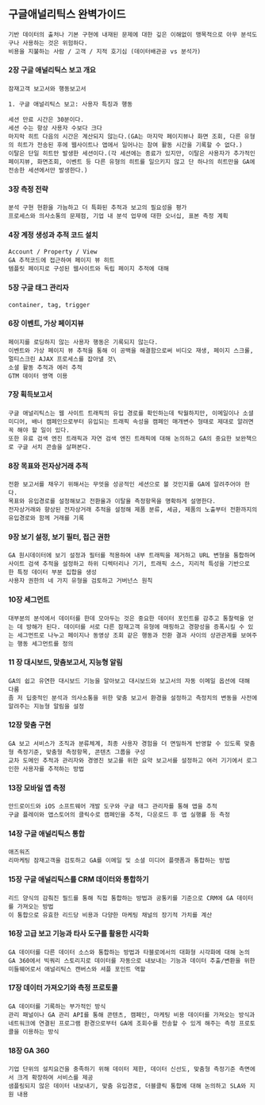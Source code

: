 ## 구글애널리틱스 완벽가이드

```
기반 데이터의 출처나 기본 구현에 내재된 문제에 대한 깊은 이해없이 맹목적으로 아무 분석도구나 사용하는 것은 위험하다.
비용을 지불하는 사람 / 고객 / 지적 호기심 (데이터배관공 vs 분석가)
```

#### 2장 구글 애널리틱스 보고 개요

```
잠재고객 보고서와 행동보고서
```

```
1. 구글 애널리틱스 보고: 사용자 특징과 행동
```

```
세션 만료 시간은 30분이다.
세션 수는 항상 사용자 수보다 크다
마지막 히트 다음의 시간은 계산되지 않는다.(GA는 마지막 페이지뷰나 화면 조회, 다른 유형의 히트가 전송된 후에 웹사이트나 앱에서 일어나는 참여 활동 시간을 기록할 수 없다.)
이탈은 단일 히트만 발생한 세션이다.(각 세션에는 종료가 있지만, 이탈은 사용자가 추가적인 페이지뷰, 화면조회, 이벤트 등 다른 유형의 히트를 일으키지 않고 단 하나의 히트만을 GA에 전송한 세션에서만 발생한다.)
```

#### 3장 측정 전략

```
분석 구현 현환을 가늠하고 더 특화된 추적과 보고의 필요성을 평가
프로세스와 의사소통의 문제점, 기업 내 분석 업무에 대한 오너십, 표본 측정 계획
```

#### 4장 계정 생성과 추적 코드 설치 

```
Account / Property / View
GA 추적코드에 접근하여 페이지 뷰 히트
템플릿 페이지로 구성된 웹사이트와 독립 페이지 추적에 대해
```

#### 5장 구글 태그 관리자

```
container, tag, trigger
```

#### 6장 이벤트, 가상 페이지뷰

```
페이지를 로딩하지 않는 사용자 행동은 기록되지 않는다.
이벤트와 가상 페이지 뷰 추적을 통해 이 공백을 해결함으로써 비디오 재생, 페이지 스크롤, 멀티스크린 AJAX 프로세스를 잡아낼 것\
소셜 활동 추적과 에러 추적
GTM 데이터 영역 이용
```

#### 7장 획득보고서

```
구글 애널리틱스는 웹 사이트 트래픽의 유입 경로를 확인하는데 탁월하지만, 이메일이나 소셜미디어, 배너 캠페인으로부터 유입되는 트래픽 속성을 캠페인 매개변수 형태로 제대로 알려면 꼭 해야 할 일이 있다. 
또한 유료 검색 엔진 트래픽과 자연 검색 엔진 트래픽에 대해 논의하고 GA의 중요한 보완책으로 구글 서치 콘솔을 살펴본다.
```

#### 8장 목표와 전자상거래 추적

```
전환 보고서를 채우기 위해서는 무엇을 성공적인 세션으로 볼 것인지를 GA에 알려주어야 한다.
목표와 유입경로를 설정해보고 전환율과 이탈율 측정항목을 명확하게 설명한다.
전자상거래와 향상된 전자상거래 추적을 설정해 제품 분류, 세금, 제품의 노출부터 전환까지의 유입경로와 함께 거래를 기록
```

#### 9장 보기 설정, 보기 필터, 접근 권한

```
GA 원시데이터에 보기 설정과 필터를 적용하여 내부 트래픽을 제거하고 URL 변형을 통합하며 사이트 검색 추적을 설정하고 하위 디렉터리나 기기, 트래픽 소스, 지리적 특성을 기반으로 한 특정 데이터 부분 집합을 생성
사용자 권한의 네 가지 유형을 검토하고 거버넌스 원칙
```

#### 10장 세그먼트

````
대부분의 분석에서 데이터를 한데 모아두는 것은 중요한 데이터 포인트를 감추고 통찰력을 얻는 데 방해가 된다. 데이터를 서로 다른 잠재고객 유형에 매핑하고 경향성을 증폭시킬 수 있는 세그먼트로 나누고 페이지나 동영상 조회 같은 행동과 전환 결과 사이의 상관관계를 보여주는 행동 세그먼트를 정의
````

#### 11 장 대시보드, 맞춤보고서, 지능형 알림

```
GA의 쉽고 유연한 대시보드 기능을 알아보고 대시보드와 보고서의 자동 이메일 옵션에 대해 다룸
좀 저 딥중적인 분석과 의사소통을 위한 맞춤 보고서 환경을 설정하고 측정치의 변동을 사전에 알려주는 지능형 알림을 설정
```

#### 12장 맞춤 구현

```
GA 보고 서비스가 조직과 분류체계, 최종 사용자 경험을 더 면밀하게 반영할 수 있도록 맞춤형 측정기준, 맞춤형 측정항목, 콘텐츠 그룹을 구성
교차 도메인 추적과 관리자와 경영진 보고를 위한 요약 보고서를 설정하고 여러 기기에서 로그인한 사용자를 추적하는 방법
```

#### 13장 모바일 앱 측정

```
안드로이드와 iOS 소프트웨어 개발 도구와 구글 태그 관리자를 통해 앱을 추적
구글 플레이와 앱스토어의 클릭수로 캠페인을 추적, 다운로드 후 앱 실행률 등 측정
```

#### 14장 구글 애널리틱스 통합

```
애즈워즈
리마케팅 잠재고객을 검토하고 GA를 이메일 및 소셜 미디어 플랫폼과 통합하는 방법
```

#### 15장 구글 애널리틱스를 CRM 데이터와 통합하기

```
리드 양식의 감춰진 필드를 통해 직접 통합하는 방법과 공통키를 기준으로 CRM에 GA 데이터를 가져오는 방법
이 통합으로 유효한 리드당 비용과 다양한 마케팅 채널의 장기적 가치를 계산
```

#### 16장 고급 보고 기능과 타사 도구를 활용한 시각화

```
GA 데이터를 다른 데이터 소스와 통합하는 방법과 타블로에서의 대화형 시각화에 대해 논의
GA 360에서 빅쿼리 스토리지로 데이터를 자동으로 내보내는 기능과 데이터 추출/변환을 위한 미들웨어로서 애널리틱스 캔버스와 셔플 포인트 역할
```

#### 17장 데이터 가져오기와 측정 프로토콜

```
GA 데이터를 기록하는 부가적인 방식
관리 패널이나 GA 관리 API를 통해 콘텐츠, 캠페인, 마케팅 비용 데이터를 가져오는 방식과 네트워크에 연결된 프로그램 환경으로부터 GA에 조회수를 전송할 수 있게 해주는 측정 프로토콜을 이용하는 방식
```

#### 18장 GA 360

```
기업 단위의 설치요건을 충족하기 위해 데이터 제한, 데이터 신선도, 맞춤형 측정기준 측면에서 크게 확장하여 서비스를 제공
샘플링되지 않은 데이터 내보내기, 맞춤 유입경로, 더블클릭 통합에 대해 논의하고 SLA와 지원 내용
```